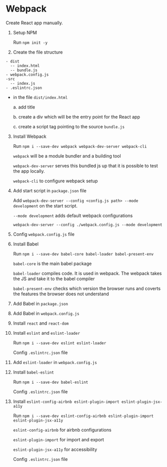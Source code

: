 # Webpack

Create React app manually.

1. Setup NPM

   Run `npm init -y`

2. Create the file structure

```
- dist
  -- index.html
  -- bundle.js
- webpack.config.js
-src
  -- index.js
- .eslintrc.json
```

- in the file `dist/index.html`

  a. add title

  b. create a div which will be the entry point for the React app

  c. create a script tag pointing to the source `bundle.js`

3. Install Webpack

   Run `npm i --save-dev webpack webpack-dev-server webpack-cli`

   `webpack` will be a module bundler and a building tool

   `webpack-dev-server` serves this bundled js up that it is possible to test the app locally.

   `webpack-cli` to configure webpack setup

4. Add start script in `package.json` file

   Add `webpack-dev-server --config <config.js path> --mode development` on the start script.

   `--mode development` adds default webpack configurations

   `webpack-dev-server --config ./webpack.config.js --mode development`

5. Config `webpack.config.js` file

6. Install Babel

   Run `npm i --save-dev babel-core babel-loader babel-present-env`

   `babel-core` is the main babel package

   `babel-loader` compiles code. It is used in webpack. The webpack takes the JS and take it to the babel compiler

   `babel-present-env` checks which version the browser runs and coverts the features the browser does not understand

7. Add Babel in `package.json`

8. Add Babel in `webpack.config.js`

9. Install `react` and `react-dom`

10. Install `eslint` and `eslint-loader`

    Run `npm i --save-dev eslint eslint-loader`

    Config `.eslintrc.json` file

11. Add `eslint-loader` in `webpack.config.js`

12. Install `babel-eslint`

    Run `npm i --save-dev babel-eslint`

    Config `.eslintrc.json` file

13. Install `eslint-config-airbnb eslint-plugin-import eslint-plugin-jsx-a11y`

    Run `npm i --save-dev eslint-config-airbnb eslint-plugin-import eslint-plugin-jsx-a11y`

    `eslint-config-airbnb` for airbnb configurations

    `eslint-plugin-import` for import and export

    `eslint-plugin-jsx-a11y` for accessibility

    Config `.eslintrc.json` file
